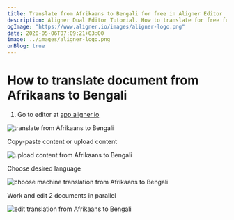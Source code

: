 ```yaml
---
title: Translate from Afrikaans to Bengali for free in Aligner Editor
description: Aligner Dual Editor Tutorial. How to translate for free from Afrikaans to Bengali. Aligner is multilingual document management platform. 
ogImage: "https://www.aligner.io/images/aligner-logo.png"
date: 2020-05-06T07:09:21+03:00
image: ../images/aligner-logo.png
onBlog: true
---
```


# How to translate document from Afrikaans to Bengali

1. Go to editor at [app.aligner.io](https://app.aligner.io "Aligner App web page")

![translate from Afrikaans to Bengali](../aligner-blank-editor.png "translate from Afrikaans to Bengali")

Copy-paste content or upload content

![upload content from Afrikaans to Bengali](../aligner-uploaded-document.png "upload content from Afrikaans to Bengali")

Choose desired language

![choose machine translation from Afrikaans to Bengali](../aligner-language-dropdown.png "choose machine translation from Afrikaans to Bengali")

Work and edit 2 documents in parallel

![edit translation from Afrikaans to Bengali](../aligner-double-sitded-editor.png "edit translation from Afrikaans to Bengali")

